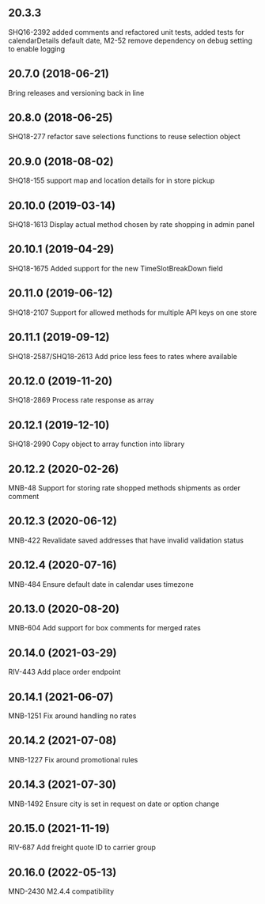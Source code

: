 ## 20.3.3
SHQ16-2392 added comments and refactored unit tests, added tests for calendarDetails default date, M2-52 remove dependency on debug setting to enable logging


## 20.7.0 (2018-06-21)
Bring releases and versioning back in line


## 20.8.0 (2018-06-25)
SHQ18-277 refactor save selections functions to reuse selection object


## 20.9.0 (2018-08-02)
SHQ18-155 support map and location details for in store pickup


## 20.10.0 (2019-03-14)
SHQ18-1613 Display actual method chosen by rate shopping in admin panel


## 20.10.1 (2019-04-29)
SHQ18-1675 Added support for the new TimeSlotBreakDown field


## 20.11.0 (2019-06-12)
SHQ18-2107 Support for allowed methods for multiple API keys on one store


## 20.11.1 (2019-09-12)
SHQ18-2587/SHQ18-2613 Add price less fees to rates where available


## 20.12.0 (2019-11-20)
SHQ18-2869 Process rate response as array


## 20.12.1 (2019-12-10)
SHQ18-2990 Copy object to array function into library


## 20.12.2 (2020-02-26)
MNB-48 Support for storing rate shopped methods shipments as order comment


## 20.12.3 (2020-06-12)
MNB-422 Revalidate saved addresses that have invalid validation status


## 20.12.4 (2020-07-16)
MNB-484 Ensure default date in calendar uses timezone


## 20.13.0 (2020-08-20)
MNB-604 Add support for box comments for merged rates


## 20.14.0 (2021-03-29)
RIV-443 Add place order endpoint


## 20.14.1 (2021-06-07)
MNB-1251 Fix around handling no rates


## 20.14.2 (2021-07-08)
MNB-1227 Fix around promotional rules


## 20.14.3 (2021-07-30)
 MNB-1492 Ensure city is set in request on date or option change 


## 20.15.0 (2021-11-19)
RIV-687 Add freight quote ID to carrier group


## 20.16.0 (2022-05-13)
MND-2430 M2.4.4 compatibility


